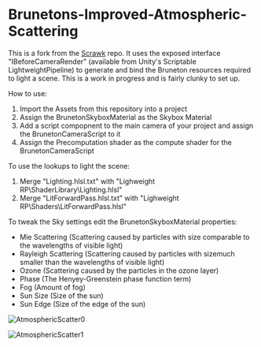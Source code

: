 # Brunetons-Improved-Atmospheric-Scattering

This is a fork from the [Scrawk](https://github.com/Scrawk/Brunetons-Improved-Atmospheric-Scattering) repo. It uses the exposed interface "IBeforeCameraRender" (available from Unity's Scriptable LightweightPipeline) to generate and bind the Bruneton resources required to light a scene. This is a work in progress and is fairly clunky to set up.

How to use:
1. Import the Assets from this repository into a project
2. Assign the BrunetonSkyboxMaterial as the Skybox Material
3. Add a script compopnent to the main camera of your project and assign the BrunetonCameraScript to it
4. Assign the Precomputation shader as the compute shader for the BrunetonCameraScript

To use the lookups to light the scene: 
1. Merge "Lighting.hlsl.txt" with "Lighweight RP\ShaderLibrary\Lighting.hlsl"
2. Merge "LitForwardPass.hlsl.txt" with "Lighweight RP\Shaders\LitForwardPass.hlsl"

To tweak the Sky settings edit the BrunetonSkyboxMaterial properties:
- Mie Scattering (Scattering caused by particles with size comparable to the wavelengths of visible light)
- Rayleigh Scattering (Scattering caused by particles with sizemuch smaller than the wavelengths of visible light)
- Ozone (Scattering caused by the particles in the ozone layer)
- Phase (The Henyey-Greenstein phase function term)
- Fog (Amount of fog)
- Sun Size (Size of the sun)
- Sun Edge (Size of the edge of the sun)

![AtmosphericScatter0](https://i.imgur.com/HAKZwFg.jpg)


![AtmosphericScatter1](https://i.imgur.com/F5l7uMs.jpg)
